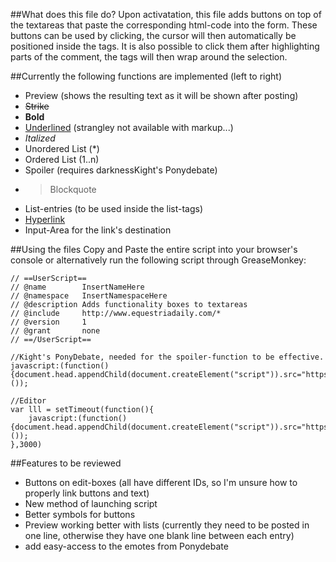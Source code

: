 ##What does this file do?
Upon activatation, this file adds buttons on top of the textareas that paste the corresponding html-code into the form. 
These buttons can be used by clicking, the cursor will then automatically be positioned inside the tags. It is also possible to click them after highlighting parts of the comment, the tags will then wrap around the selection.

##Currently the following functions are implemented (left to right)
* Preview (shows the resulting text as it will be shown after posting)
* <strike>Strike</strike>
* <b>Bold</b>
* <u>Underlined</u> (strangley not available with markup...)
* <i>Italized</i>
* Unordered List (*)
* Ordered List (1..n)
* Spoiler (requires darknessKight's Ponydebate)
* <blockquote>Blockquote</blockquote>
* List-entries (to be used inside the list-tags)
* [Hyperlink](http://javascript:""; "Links to the following input-area")
* Input-Area for the link's destination


##Using the files
Copy and Paste the entire script into your browser's console or alternatively run the following script through GreaseMonkey:

```
// ==UserScript==
// @name        InsertNameHere
// @namespace   InsertNamespaceHere
// @description Adds functionality boxes to textareas
// @include     http://www.equestriadaily.com/*
// @version     1
// @grant       none
// ==/UserScript==

//Kight's PonyDebate, needed for the spoiler-function to be effective.
javascript:(function(){document.head.appendChild(document.createElement("script")).src="https://googledrive.com/host/0B3L9afwXII3JYUx0SnlhdWNKckU";}());

//Editor
var lll = setTimeout(function(){
    javascript:(function(){document.head.appendChild(document.createElement("script")).src="https://raw.githubusercontent.com/Piperita/PD_previewLinks/master/Editor/editor.js";}());
},3000)

```

##Features to be reviewed
* Buttons on edit-boxes (all have different IDs, so I'm unsure how to properly link buttons and text)
* New method of launching script
* Better symbols for buttons
* Preview working better with lists (currently they need to be posted in one line, otherwise they have one blank line between each entry)
* add easy-access to the emotes from Ponydebate
